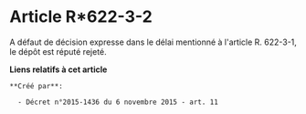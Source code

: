 # Article R*622-3-2

A défaut de décision expresse dans le délai mentionné à l'article R. 622-3-1, le dépôt est réputé rejeté.

**Liens relatifs à cet article**

	**Créé par**:

	  - Décret n°2015-1436 du 6 novembre 2015 - art. 11
